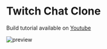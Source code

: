 # Twitch Chat Clone

Build tutorial available on [Youtube](https://www.youtube.com/watch?v=U2XnoKzxmeY)

![preview](https://user-images.githubusercontent.com/16454253/192101209-fc369ef3-11ae-4e03-927a-5492338406d6.png)
